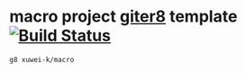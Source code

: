 # macro project [giter8](https://github.com/n8han/giter8) template [![Build Status](https://secure.travis-ci.org/xuwei-k/macro.g8.png)](http://travis-ci.org/xuwei-k/macro.g8)

```
g8 xuwei-k/macro
```
